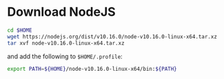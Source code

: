 # Download NodeJS

```bash
cd $HOME
wget https://nodejs.org/dist/v10.16.0/node-v10.16.0-linux-x64.tar.xz
tar xvf node-v10.16.0-linux-x64.tar.xz
```

and add the following to `$HOME/.profile`:

```bash
export PATH=${HOME}/node-v10.16.0-linux-x64/bin:${PATH}
```
